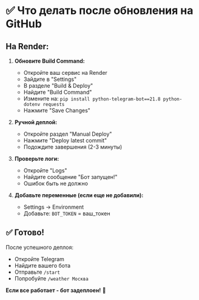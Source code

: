 # ✅ Что делать после обновления на GitHub

## На Render:

1. **Обновите Build Command:**
   - Откройте ваш сервис на Render
   - Зайдите в "Settings"
   - В разделе "Build & Deploy"
   - Найдите "Build Command"
   - Измените на: `pip install python-telegram-bot==21.8 python-dotenv requests`
   - Нажмите "Save Changes"

2. **Ручной деплой:**
   - Откройте раздел "Manual Deploy"
   - Нажмите "Deploy latest commit"
   - Подождите завершения (2-3 минуты)

3. **Проверьте логи:**
   - Откройте "Logs"
   - Найдите сообщение "Бот запущен!"
   - Ошибок быть не должно

4. **Добавьте переменные (если еще не добавили):**
   - Settings → Environment
   - Добавьте: `BOT_TOKEN` = ваш_токен

## ✅ Готово!

После успешного деплоя:
- Откройте Telegram
- Найдите вашего бота
- Отправьте `/start`
- Попробуйте `/weather Москва`

**Если все работает - бот задеплоен!** 🎉




